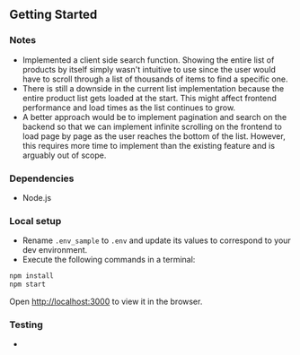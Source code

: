 ## Getting Started

### Notes

- Implemented a client side search function. Showing the entire list of products by itself simply wasn't intuitive to use since the user would have to scroll through a list of thousands of items to find a specific one.
- There is still a downside in the current list implementation because the entire product list gets loaded at the start. This might affect frontend performance and load times as the list continues to grow.
- A better approach would be to implement pagination and search on the backend so that we can implement infinite scrolling on the frontend to load page by page as the user reaches the bottom of the list. However, this requires more time to implement than the existing feature and is arguably out of scope.

### Dependencies

- Node.js

### Local setup

- Rename `.env_sample` to `.env` and update its values to correspond to your dev environment.
- Execute the following commands in a terminal:

```bash
npm install
npm start
```

Open [http://localhost:3000](http://localhost:3000) to view it in the browser.

### Testing

-
